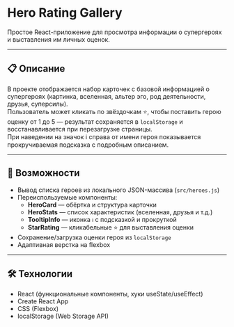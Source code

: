 # Hero Rating Gallery

Простое React-приложение для просмотра информации о супергероях и выставления им личных оценок.

---

## 📋 Описание

В проекте отображается набор карточек с базовой информацией о супергероях (картинка, вселенная, альтер эго, род деятельности, друзья, суперсилы).  
Пользователь может кликать по звёздочкам ⭐️, чтобы поставить герою оценку от 1 до 5 — результат сохраняется в `localStorage` и восстанавливается при перезагрузке страницы.  
При наведении на значок ℹ️ справа от имени героя показывается прокручиваемая подсказка с подробным описанием.

---

## 🚀 Возможности

- Вывод списка героев из локального JSON-массива (`src/heroes.js`)
- Переиспользуемые компоненты:
  - **HeroCard** — обёртка и структура карточки  
  - **HeroStats** — список характеристик (вселенная, друзья и т.д.)  
  - **TooltipInfo** — иконка `ℹ️` с подсказкой и прокруткой  
  - **StarRating** — кликабельные ⭐️ для выставления оценки
- Сохранение/загрузка оценки героя из `localStorage`
- Адаптивная верстка на flexbox

---

## 🛠 Технологии

- React (функциональные компоненты, хуки useState/useEffect) 
- Create React App  
- CSS (Flexbox)  
- localStorage (Web Storage API)
